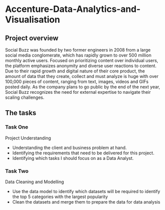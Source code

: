 # Accenture-Data-Analytics-and-Visualisation

## Project overview
Social Buzz was founded by two former engineers in 2008 from a large social media conglomerate, which has rapidly grown to over 500 million monthly active users. Focused on prioritizing content over individual users, the platform emphasizes anonymity and diverse user reactions to content. Due to their rapid growth and digital nature of their core product, the amount of data that they create, collect and must analyze is huge with over 100,000 pieces of content, ranging from text, images, videos and GIFs posted daily. As the company plans to go public by the end of the next year, Social Buzz recognizes the need for external expertise to navigate their scaling challenges.

## The tasks
### Task One
Project Understanding
- Understanding the client and business problem at hand.
- Identifying the requirements that need to be delivered for this project.
- Identifying which tasks I should focus on as a Data Analyst.

### Task Two
Data Cleaning and Modelling
- Use the data model to identify which datasets will be required to identify the top 5 categories with the largest popularity
- Clean the datasets and merge them to prepare the data for data analysis
